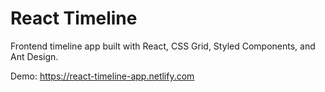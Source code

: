 # React Timeline

Frontend timeline app built with React, CSS Grid, Styled Components, and Ant Design.

Demo: https://react-timeline-app.netlify.com

